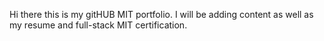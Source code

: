 Hi there this is my gitHUB MIT portfolio. I will be adding content as well as my resume and full-stack MIT certification. 
